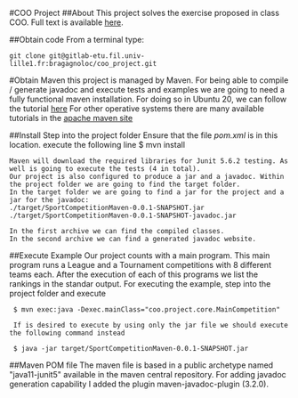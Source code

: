#COO Project
##About
    This project solves the exercise proposed in class COO. 
    Full text is available [here](https://www.fil.univ-lille1.fr/~quinton/coo/projet/competitions.pdf).

##Obtain code
    From a terminal type: 

    git clone git@gitlab-etu.fil.univ-lille1.fr:bragagnoloc/coo_project.git

#Obtain Maven
    this project is managed by Maven.
    For being able to compile / generate javadoc and execute tests and examples we are going to need a fully functional maven installation.
    For doing so in Ubuntu 20, we can follow the tutorial [here](https://tecadmin.net/install-apache-maven-ubuntu-20-04/)
    For other operative systems there are many available tutorials in the [apache maven site](https://maven.apache.org/install.html)

##Install 
    Step into the project folder Ensure that the file *pom.xml* is in this location.
    execute the following line
    $ mvn install 
    
    Maven will download the required libraries for Junit 5.6.2 testing. As well is going to execute the tests (4 in total).
    Our project is also configured to produce a jar and a javadoc. Within the project folder we are going to find the target folder.
    In the target folder we are going to find a jar for the project and a jar for the javadoc: 
    ./target/SportCompetitionMaven-0.0.1-SNAPSHOT.jar
    ./target/SportCompetitionMaven-0.0.1-SNAPSHOT-javadoc.jar

    In the first archive we can find the compiled classes.
    In the second archive we can find a generated javadoc website.

##Execute Example 
     Our project counts with a main program. This main program runs a League and a Tournament competitions with 8 different teams each.
     After the execution of each of this programs we list the rankings in the standar output.
     For executing the example, step into the project folder and execute

     $ mvn exec:java -Dexec.mainClass="coo.project.core.MainCompetition"

     If is desired to execute by using only the jar file we should execute the following command instead

     $ java -jar target/SportCompetitionMaven-0.0.1-SNAPSHOT.jar


##Maven POM file 
   The  maven file is based in a public archetype named "java11-junit5" available in the maven central repository.
   For adding javadoc generation capability I added the plugin maven-javadoc-plugin (3.2.0). 
   

    

   